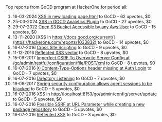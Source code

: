Top reports from GoCD program at HackerOne for period all:

1. 16-03-2024 [XSS in new.loading.page.html](https://hackerone.com/reports/2419227) to GoCD - 62 upvotes, $0
2. 25-03-2024 [XSS in GOCD Analytics Plugin](https://hackerone.com/reports/2433634) to GoCD - 27 upvotes, $0
3. 29-07-2022 [Open S3 Bucket Accessible by any Aws User](https://hackerone.com/reports/1654145) to GoCD - 15 upvotes, $0
4. 13-11-2020 [XSS In https://docs.gocd.org/current/](https://hackerone.com/reports/1033832) to GoCD - 14 upvotes, $0
5. 16-07-2016 [Cross Site Scripting](https://hackerone.com/reports/151678) to GoCD - 9 upvotes, $0
6. 11-12-2016 [Reflected XSS vector](https://hackerone.com/reports/190247) to GoCD - 8 upvotes, $0
7. 15-06-2017 [Imperfect CSRF To Overwrite Server Config at /go/admin/restful/configuration/file/POST/xml](https://hackerone.com/reports/240048) to GoCD - 8 upvotes, $0
8. 16-07-2016 [X-Content-Type-Options header missing at Auth Login](https://hackerone.com/reports/151786) to GoCD - 7 upvotes, $0
9. 16-07-2016 [Directory Listening](https://hackerone.com/reports/151772) to GoCD - 7 upvotes, $0
10. 19-06-2017 [Spring security configuration allows agent sessions to be hijacked](https://hackerone.com/reports/241244) to GoCD - 5 upvotes, $0
11. 16-07-2016 [XSS in http://localhost:8153/go/admin/config/server/update](https://hackerone.com/reports/151634) to GoCD - 5 upvotes, $0
12. 16-07-2016 [Possible SSRF at URL Parameter while creating a new package repository](https://hackerone.com/reports/151680) to GoCD - 5 upvotes, $0
13. 16-07-2016 [Reflected XSS](https://hackerone.com/reports/151779) to GoCD - 3 upvotes, $0

